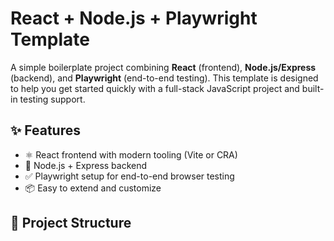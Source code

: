 # React + Node.js + Playwright Template

A simple boilerplate project combining **React** (frontend), **Node.js/Express** (backend), and **Playwright** (end-to-end testing). This template is designed to help you get started quickly with a full-stack JavaScript project and built-in testing support.

## ✨ Features

- ⚛️ React frontend with modern tooling (Vite or CRA)
- 🔧 Node.js + Express backend
- ✅ Playwright setup for end-to-end browser testing
- 📦 Easy to extend and customize

## 📁 Project Structure

